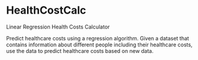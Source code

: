 # HealthCostCalc
Linear Regression Health Costs Calculator

Predict healthcare costs using a regression algorithm.
Given a dataset that contains information about different people including their healthcare costs, use the data to predict healthcare costs based on new data.
